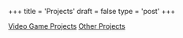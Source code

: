 +++
title = 'Projects'
draft = false
type = 'post'
+++

[Video Game Projects](/projects/video-games)
[Other Projects](/projects/other-projects)
